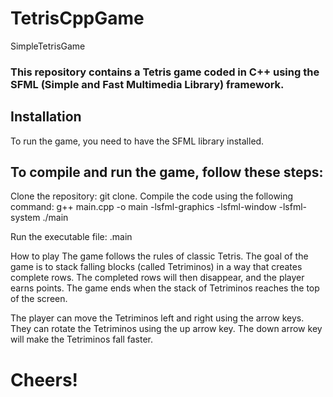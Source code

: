 # TetrisCppGame
SimpleTetrisGame

### This repository contains a Tetris game coded in C++ using the SFML (Simple and Fast Multimedia Library) framework.

## Installation
To run the game, you need to have the SFML library installed. 

## To compile and run the game, follow these steps:

Clone the repository: git clone.
Compile the code using the following command: g++ main.cpp -o main -lsfml-graphics -lsfml-window -lsfml-system
./main 

Run the executable file: .main

How to play
The game follows the rules of classic Tetris. The goal of the game is to stack falling blocks (called Tetriminos) 
in a way that creates complete rows. The completed rows will then disappear, and the player earns points.
 The game ends when the stack of Tetriminos reaches the top of the screen.

The player can move the Tetriminos left and right using the arrow keys.
 They can rotate the Tetriminos using the up arrow key. The down arrow key
  will make the Tetriminos fall faster.


# Cheers!